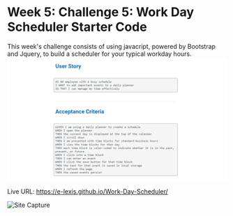 # Week 5: Challenge 5: Work Day Scheduler Starter Code

This week's challenge consists of using javacript, powered by Bootstrap and Jquery, to build a scheduler for your typical workday hours.
 ![User Story and Acceptance Criteria](./Develop/userstory.png)

Live URL: https://e-lexis.github.io/Work-Day-Scheduler/

![Site Capture](./develop/capture.png)